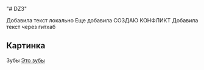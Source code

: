 "# DZ3" 

Добавила текст локально
Еще добавила СОЗДАЮ КОНФЛИКТ
Добавила текст через  гитхаб 
## Картинка
Зубы
[Это зубы](photo_2022-06-20_15-10-27.jpg)



